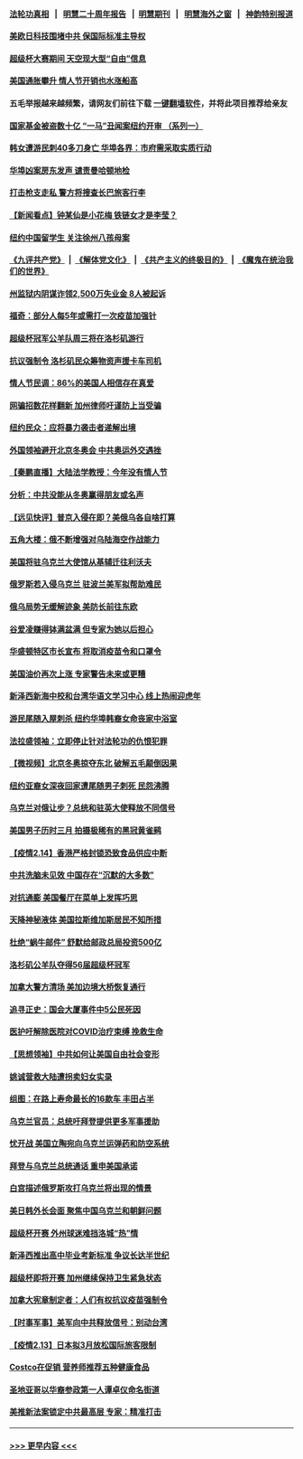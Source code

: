 #### [法轮功真相](https://github.com/gfw-breaker/truth/blob/master/README.md?t=0) &nbsp;&nbsp;|&nbsp;&nbsp; [明慧二十周年报告](https://github.com/gfw-breaker/mh-reports/blob/master/README.md?t=0) &nbsp;&nbsp;|&nbsp;&nbsp;[明慧期刊](https://github.com/gfw-breaker/mh-qikan) &nbsp;&nbsp;|&nbsp;&nbsp; [明慧海外之窗](https://github.com/gfw-breaker/mh-news/blob/master/README.md?t=0) &nbsp;&nbsp;|&nbsp;&nbsp; [神韵特别报道](https://github.com/gfw-breaker/mh-news/blob/master/shenyun.md?t=0)
#### [美欧日科技围堵中共 保国际标准主导权](../pages/nsc412/n13577942.md?t=02152001) 
#### [超级杯大赛期间 天空现大型“自由”信息](../pages/nsc412/n13577705.md?t=02152001) 
#### [美国通胀攀升 情人节开销也水涨船高](../pages/nsc412/n13577781.md?t=02152001) 
#### 五毛举报越来越频繁，请网友们前往下载 [一键翻墙软件](https://github.com/gfw-breaker/ssr-accounts)，并将此项目推荐给亲友
#### [国家基金被盗数十亿 “一马”丑闻案纽约开审 （系列一）](../pages/nsc412/n13577536.md?t=02152001) 
#### [韩女遭游民刺40多刀身亡 华埠各界：市府需采取实质行动](../pages/nsc412/n13577539.md?t=02152001) 
#### [华埠凶案房东发声 谴责曼哈顿地检](../pages/nsc412/n13577548.md?t=02152001) 
#### [打击枪支走私 警方将搜查长巴旅客行李](../pages/nsc412/n13577481.md?t=02152001) 
#### [【新闻看点】钟某仙是小花梅 铁链女才是李莹？](../pages/nsc412/n13576075.md?t=02152001) 
#### [纽约中国留学生 关注徐州八孩母案](../pages/nsc412/n13577465.md?t=02152001) 
#### [《九评共产党》](https://github.com/begood0513/9ping.md/blob/master/README.md) &nbsp;|&nbsp; [《解体党文化》](../../../../jtdwh.md/blob/master/README.md)  &nbsp;|&nbsp; [《共产主义的终极目的》](../../../../gczydzjmd.md/blob/master/README.md) &nbsp;|&nbsp; [《魔鬼在统治我们的世界》](../../../../mgztzwmdsj.md/blob/master/README.md) 
#### [州监狱内阴谋诈领2,500万失业金 8人被起诉](../pages/nsc412/n13577525.md?t=02152001) 
#### [福奇：部分人每5年或需打一次疫苗加强针](../pages/nsc412/n13577174.md?t=02152001) 
#### [超级杯冠军公羊队周三将在洛杉矶游行](../pages/nsc412/n13577254.md?t=02152001) 
#### [抗议强制令 洛杉矶民众筹物资声援卡车司机](../pages/nsc412/n13577157.md?t=02152001) 
#### [情人节民调：86%的美国人相信存在真爱](../pages/nsc412/n13576809.md?t=02152001) 
#### [网骗招数花样翻新 加州律师吁谨防上当受骗](../pages/nsc412/n13576924.md?t=02152001) 
#### [纽约民众：应将暴力袭击者递解出境](../pages/nsc412/n13575351.md?t=02152001) 
#### [外国领袖避开北京冬奥会 中共奥运外交遇挫](../pages/nsc412/n13576904.md?t=02152001) 
#### [【秦鹏直播】大陆法学教授：今年没有情人节](../pages/nsc412/n13576838.md?t=02152001) 
#### [分析：中共没能从冬奥赢得朋友或名声](../pages/nsc412/n13576585.md?t=02152001) 
#### [【远见快评】普京入侵在即？美俄乌各自啥打算](../pages/nsc412/n13576799.md?t=02152001) 
#### [五角大楼：俄不断增强对乌陆海空作战能力](../pages/nsc412/n13576605.md?t=02152001) 
#### [美国将驻乌克兰大使馆从基辅迁往利沃夫](../pages/nsc412/n13576759.md?t=02152001) 
#### [俄罗斯若入侵乌克兰 驻波兰美军拟帮助难民](../pages/nsc412/n13576698.md?t=02152001) 
#### [俄乌局势无缓解迹象 美防长前往东欧](../pages/nsc412/n13576748.md?t=02152001) 
#### [谷爱凌赚得钵满盆满 但专家为她以后担心](../pages/nsc412/n13575960.md?t=02152001) 
#### [华盛顿特区市长宣布 将取消疫苗令和口罩令](../pages/nsc412/n13576455.md?t=02152001) 
#### [美国油价再次上涨 专家警告未来或更糟](../pages/nsc412/n13576567.md?t=02152001) 
#### [新泽西新海中校和台湾华语文学习中心 线上热闹迎虎年](../pages/nsc412/n13576467.md?t=02152001) 
#### [游民尾随入屋刺杀 纽约华埠韩裔女命丧家中浴室](../pages/nsc412/n13575217.md?t=02152001) 
#### [法拉盛领袖：立即停止针对法轮功的仇恨犯罪](../pages/nsc412/n13575222.md?t=02152001) 
#### [【微视频】北京冬奥掠夺东北 破解五毛颠倒因果](../pages/nsc412/n13576045.md?t=02152001) 
#### [纽约亚裔女深夜回家遭尾随男子刺死 民怨沸腾](../pages/nsc412/n13575202.md?t=02152001) 
#### [乌克兰对俄让步？总统和驻英大使释放不同信号](../pages/nsc412/n13576121.md?t=02152001) 
#### [美国男子历时三月 拍摄极稀有的黑冠黄雀鹀](../pages/nsc412/n13575721.md?t=02152001) 
#### [【疫情2.14】香港严格封锁恐致食品供应中断](../pages/nsc412/n13574773.md?t=02152001) 
#### [中共洗脑未见效 中国存在“沉默的大多数”](../pages/nsc412/n13573794.md?t=02152001) 
#### [对抗通膨 美国餐厅在菜单上发挥巧思](../pages/nsc412/n13575610.md?t=02152001) 
#### [天降神秘液体 美国拉斯维加斯居民不知所措](../pages/nsc412/n13575556.md?t=02152001) 
#### [杜绝“蜗牛邮件” 舒默给邮政总局投资500亿](../pages/nsc412/n13575212.md?t=02152001) 
#### [洛杉矶公羊队夺得56届超级杯冠军](../pages/nsc412/n13574941.md?t=02152001) 
#### [加拿大警方清场 美加边境大桥恢复通行](../pages/nsc412/n13574898.md?t=02152001) 
#### [追寻正史：国会大厦事件中5公民死因](../pages/nsc412/n13574924.md?t=02152001) 
#### [医护吁解除医院对COVID治疗束缚 挽救生命](../pages/nsc412/n13574812.md?t=02152001) 
#### [【思想领袖】中共如何让美国自由社会变形](../pages/nsc412/n13534126.md?t=02152001) 
#### [姚诚营救大陆遭拐卖妇女实录](../pages/nsc412/n13574593.md?t=02152001) 
#### [组图：在路上寿命最长的16款车 丰田占半](../pages/nsc412/n13559526.md?t=02152001) 
#### [乌克兰官员：总统吁拜登提供更多军事援助](../pages/nsc412/n13574702.md?t=02152001) 
#### [忧开战 美国立陶宛向乌克兰运弹药和防空系统](../pages/nsc412/n13574637.md?t=02152001) 
#### [拜登与乌克兰总统通话 重申美国承诺](../pages/nsc412/n13574536.md?t=02152001) 
#### [白宫描述俄罗斯攻打乌克兰将出现的情景](../pages/nsc412/n13574592.md?t=02152001) 
#### [美日韩外长会面 聚焦中国乌克兰和朝鲜问题](../pages/nsc412/n13574236.md?t=02152001) 
#### [超级杯开赛 外州球迷难挡洛城“热”情](../pages/nsc412/n13574203.md?t=02152001) 
#### [新泽西推出高中毕业考新标准 争议长达半世纪](../pages/nsc412/n13571342.md?t=02152001) 
#### [超级杯即将开赛 加州继续保持卫生紧急状态](../pages/nsc412/n13574349.md?t=02152001) 
#### [加拿大宪章制定者：人们有权抗议疫苗强制令](../pages/nsc412/n13573378.md?t=02152001) 
#### [【时事军事】美军向中共释放信号：别动台湾](../pages/nsc412/n13573988.md?t=02152001) 
#### [【疫情2.13】日本拟3月放松国际旅客限制](../pages/nsc412/n13573718.md?t=02152001) 
#### [Costco在促销 营养师推荐五种健康食品](../pages/nsc412/n13568819.md?t=02152001) 
#### [圣地亚哥以华裔参政第一人谭卓仪命名街道](../pages/nsc412/n13573729.md?t=02152001) 
#### [美推新法案锁定中共最高层 专家：精准打击](../pages/nsc412/n13573185.md?t=02152001) 

----
#### [ >>> 更早内容 <<< ](../indexes/nsc412-earlier.md)
